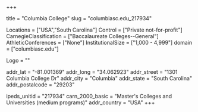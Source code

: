 
+++

title = "Columbia College"
slug = "columbiasc.edu_217934"

Locations = ["USA","South Carolina"]
Control = ["Private not-for-profit"]
CarnegieClassification = ["Baccalaureate Colleges--General"]
AthleticConferences = ["None"]
InstitutionalSize = ["1,000 - 4,999"]
domain = ["columbiasc.edu"]

Logo = ""

addr_lat = "-81.001369"
addr_long = "34.062923"
addr_street = "1301 Columbia College Dr"
addr_city = "Columbia"
addr_state = "South Carolina"
addr_postalcode = "29203"

ipeds_unitid = "217934"
carn_2000_basic = "Master's Colleges and Universities (medium programs)"
addr_country = "USA"
+++
    
